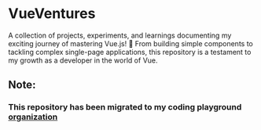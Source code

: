 # VueVentures

A collection of projects, experiments, and learnings documenting my exciting journey of mastering Vue.js! 🚀 From building simple components to tackling complex single-page applications, this repository is a testament to my growth as a developer in the world of Vue.

## Note:
### This repository has been migrated to my coding playground [organization](https://github.com/Codedrian-Coding-Playground)
